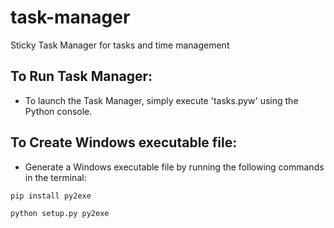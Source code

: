 # task-manager 
Sticky Task Manager for tasks and time management
## To Run Task Manager:
* To launch the Task Manager, simply execute 'tasks.pyw' using the Python console.
## To Create Windows executable file:
* Generate a Windows executable file by running the following commands in the terminal: 
```
pip install py2exe
```
```
python setup.py py2exe
```